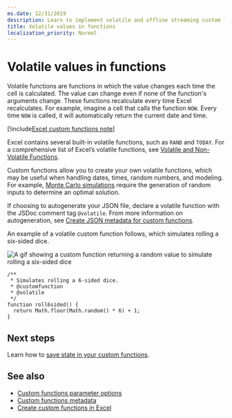 ```yaml
---
ms.date: 12/31/2019
description: Learn to implement volatile and offline streaming custom functions.
title: Volatile values in functions
localization_priority: Normal
---
```


# Volatile values in functions

Volatile functions are functions in which the value changes each time the cell is calculated. The value can change even if none of the function's arguments change. These functions recalculate every time Excel recalculates. For example, imagine a cell that calls the function `NOW`. Every time `NOW` is called, it will automatically return the current date and time.

[!include[Excel custom functions note](../includes/excel-custom-functions-note.md)]

Excel contains several built-in volatile functions, such as `RAND` and `TODAY`. For a comprehensive list of Excel’s volatile functions, see [Volatile and Non-Volatile Functions](/office/client-developer/excel/excel-recalculation#volatile-and-non-volatile-functions).

Custom functions allow you to create your own volatile functions, which may be useful when handling dates, times, random numbers, and modeling. For example, [Monte Carlo simulations](https://en.wikipedia.org/wiki/Monte_Carlo_method) require the generation of random inputs to determine an optimal solution.

If choosing to autogenerate your JSON file, declare a volatile function with the JSDoc comment tag `@volatile`. From more information on autogeneration, see [Create JSON metadata for custom functions](custom-functions-json-autogeneration.md).

An example of a volatile custom function follows, which simulates rolling a six-sided dice.

![A gif showing a custom function returning a random value to simulate rolling a six-sided dice](../images/SixSidedDice.gif)

```JS
/**
 * Simulates rolling a 6-sided dice.
 * @customfunction
 * @volatile
 */
function roll6sided() {
  return Math.floor(Math.random() * 6) + 1;
}
```

## Next steps
Learn how to [save state in your custom functions](custom-functions-save-state.md).

## See also

* [Custom functions parameter options](custom-functions-parameter-options.md)
* [Custom functions metadata](custom-functions-json.md)
* [Create custom functions in Excel](custom-functions-overview.md)
